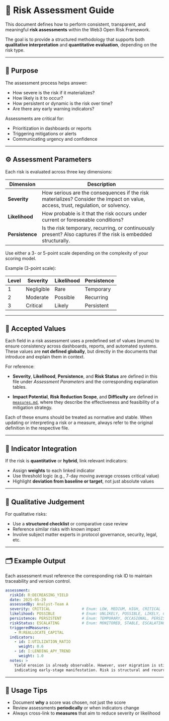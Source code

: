 # 🥮 Risk Assessment Guide

This document defines how to perform consistent, transparent, and meaningful **risk assessments** within the Web3 Open Risk Framework.

The goal is to provide a structured methodology that supports both **qualitative interpretation** and **quantitative evaluation**, depending on the risk type.

---

## 🌟 Purpose

The assessment process helps answer:

- How severe is the risk if it materializes?
- How likely is it to occur?
- How persistent or dynamic is the risk over time?
- Are there any early warning indicators?

Assessments are critical for:

- Prioritization in dashboards or reports  
- Triggering mitigations or alerts  
- Communicating urgency and confidence  

---

## ⚙️ Assessment Parameters

Each risk is evaluated across three key dimensions:

| Dimension       | Description                                                                                                                             |
|-----------------|-----------------------------------------------------------------------------------------------------------------------------------------|
| **Severity**    | How serious are the consequences if the risk materializes? Consider the impact on value, access, trust, regulation, or solvency.        |
| **Likelihood**  | How probable is it that the risk occurs under current or foreseeable conditions?                                                        |
| **Persistence** | Is the risk temporary, recurring, or continuously present? Also captures if the risk is embedded structurally.                          |

Use either a 3- or 5-point scale depending on the complexity of your scoring model.

Example (3-point scale):

| Level | Severity   | Likelihood | Persistence |
|-------|------------|------------|-------------|
| 1     | Negligible | Rare       | Temporary   |
| 2     | Moderate   | Possible   | Recurring   |
| 3     | Critical   | Likely     | Persistent  |

---

## 🧾 Accepted Values

Each field in a risk assessment uses a predefined set of values (enums) to ensure consistency across dashboards, reports, and automated systems. These values are **not defined globally**, but directly in the documents that introduce and explain them in context.

For reference:

- **Severity**, **Likelihood**, **Persistence**, and **Risk Status** are defined in this file under *Assessment Parameters* and the corresponding explanation tables.

- **Impact Potential**, **Risk Reduction Scope**, and **Difficulty** are defined in [`measures.md`](./measures.md), where they describe the effectiveness and feasibility of a mitigation strategy.

Each of these enums should be treated as normative and stable. When updating or interpreting a risk or a measure, always refer to the original definition in the respective file.

---

## 🔁 Indicator Integration

If the risk is **quantitative** or **hybrid**, link relevant indicators:

- Assign **weights** to each linked indicator
- Use threshold logic (e.g., 7-day moving average crosses critical value)
- Highlight **deviation from baseline or target**, not just absolute values

---

## 🧠 Qualitative Judgement

For qualitative risks:

- Use a **structured checklist** or comparative case review
- Reference similar risks with known impact
- Involve subject matter experts in protocol governance, security, legal, etc.

---

## 🗂️ Example Output

Each assessment must reference the corresponding risk ID to maintain traceability and version control.

```yaml
assessment:
  riskId: R:DECREASING_YIELD
  date: 2025-05-29
  assessedBy: Analyst-Team A
  severity: CRITICAL              # Enum: LOW, MEDIUM, HIGH, CRITICAL
  likelihood: POSSIBLE            # Enum: UNLIKELY, POSSIBLE, LIKELY, CERTAIN
  persistence: PERSISTENT         # Enum: TEMPORARY, OCCASIONAL, PERSISTENT
  riskStatus: ESCALATING          # Enum: MONITORED, STABLE, ESCALATING, CRITICAL
  triggeredMeasures:
    - M:REALLOCATE_CAPITAL
  indicators:
    - id: I:UTILIZATION_RATIO
      weight: 0.6
    - id: I:LENDING_APY_TREND
      weight: 1.0
  notes: >
    Yield erosion is already observable. However, user migration is still low,
    indicating early-stage manifestation. Risk is structural and recurring.
```

---

## 📌 Usage Tips

- Document **why** a score was chosen, not just the score
- Review assessments **periodically** or when indicators change
- Always cross-link to **measures** that aim to reduce severity or likelihood
